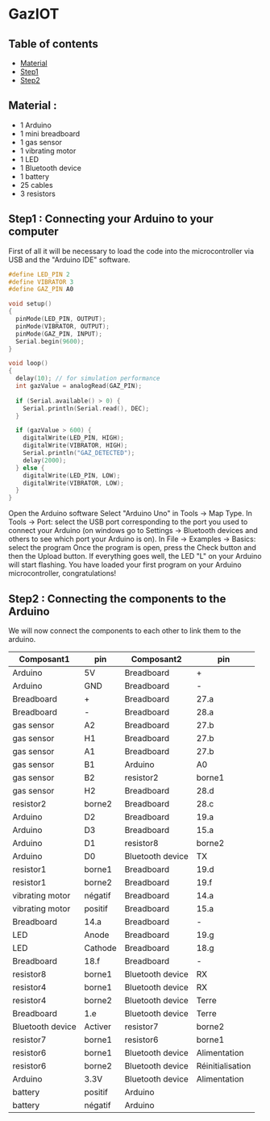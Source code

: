# GazIOT
## Table of contents
+ [Material](#Material)
+ [Step1](#Step1)
+ [Step2](#Step2)
## Material :
+ 1 Arduino
+ 1 mini breadboard
+ 1 gas sensor
+ 1 vibrating motor
+ 1 LED
+ 1 Bluetooth device
+ 1 battery
+ 25 cables
+ 3 resistors

## Step1 : Connecting your Arduino to your computer
First of all it will be necessary to load the code into the microcontroller via USB and the "Arduino IDE" software.
```C++
#define LED_PIN 2
#define VIBRATOR 3
#define GAZ_PIN A0

void setup()
{
  pinMode(LED_PIN, OUTPUT);
  pinMode(VIBRATOR, OUTPUT);
  pinMode(GAZ_PIN, INPUT);
  Serial.begin(9600);
}

void loop()
{
  delay(10); // for simulation performance
  int gazValue = analogRead(GAZ_PIN);
 
  if (Serial.available() > 0) {
	Serial.println(Serial.read(), DEC);
  }

  if (gazValue > 600) {
	digitalWrite(LED_PIN, HIGH);
	digitalWrite(VIBRATOR, HIGH);
	Serial.println("GAZ_DETECTED");
	delay(2000);
  } else {
	digitalWrite(LED_PIN, LOW);
	digitalWrite(VIBRATOR, LOW);
  }
}
```

Open the Arduino software
Select "Arduino Uno" in Tools -> Map Type.
In Tools -> Port: select the USB port corresponding to the port you used to connect your Arduino (on windows go to Settings -> Bluetooth devices and others to see which port your Arduino is on).
In File -> Examples -> Basics: select the program
Once the program is open, press the Check button and then the Upload button.
If everything goes well, the LED "L" on your Arduino will start flashing.
You have loaded your first program on your Arduino microcontroller, congratulations! 

## Step2 : Connecting the components to the Arduino
We will now connect the components to each other to link them to the arduino.

| Composant1       | pin     | Composant2       | pin              |
|------------------|---------|------------------|------------------|
| Arduino          | 5V      | Breadboard       | +                |
| Arduino          | GND     | Breadboard       | -                |
| Breadboard       | +       | Breadboard       | 27.a             |
| Breadboard       | -       | Breadboard       | 28.a             |
| gas sensor       | A2      | Breadboard       | 27.b             |
| gas sensor       | H1      | Breadboard       | 27.b             |
| gas sensor       | A1      | Breadboard       | 27.b             |
| gas sensor       | B1      | Arduino          | A0               |
| gas sensor       | B2      | resistor2        | borne1           |
| gas sensor       | H2      | Breadboard       | 28.d             |
| resistor2        | borne2  | Breadboard       | 28.c             |
| Arduino          | D2      | Breadboard       | 19.a             |
| Arduino          | D3      | Breadboard       | 15.a             |
| Arduino          | D1      | resistor8        | borne2           |
| Arduino          | D0      | Bluetooth device | TX               |
| resistor1        | borne1  | Breadboard       | 19.d             |
| resistor1        | borne2  | Breadboard       | 19.f             |
| vibrating motor  | négatif | Breadboard       | 14.a             |
| vibrating motor  | positif | Breadboard       | 15.a             |
| Breadboard       | 14.a    | Breadboard       | -                |
| LED              | Anode   | Breadboard       | 19.g             |
| LED              | Cathode | Breadboard       | 18.g             |
| Breadboard       | 18.f    | Breadboard       | -                |
| resistor8        | borne1  | Bluetooth device | RX               |
| resistor4        | borne1  | Bluetooth device | RX               |
| resistor4        | borne2  | Bluetooth device | Terre            |
| Breadboard       | 1.e     | Bluetooth device | Terre            |
| Bluetooth device | Activer | resistor7        | borne2           |
| resistor7        | borne1  | resistor6        | borne1           |
| resistor6        | borne1  | Bluetooth device | Alimentation     |
| resistor6        | borne2  | Bluetooth device | Réinitialisation |
| Arduino          | 3.3V    | Bluetooth device | Alimentation     |
| battery          | positif | Arduino          |                  |
| battery          | négatif | Arduino          |                  |

